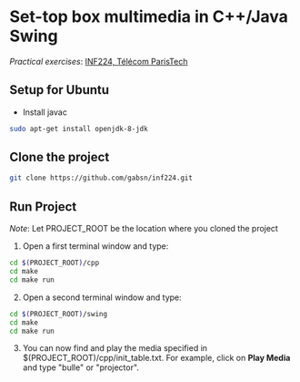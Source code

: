 # Set-top box multimedia in C++/Java Swing

_Practical exercises_: [INF224, Télécom ParisTech](http://perso.telecom-paristech.fr/~elc/cpp/TP-C++.html)

## Setup for Ubuntu

- Install javac
```bash
sudo apt-get install openjdk-8-jdk
```

## Clone the project

```bash
git clone https://github.com/gabsn/inf224.git
```

## Run Project

_Note_: Let PROJECT_ROOT be the location where you cloned the project

1. Open a first terminal window and type:
```bash
cd $(PROJECT_ROOT)/cpp
cd make
cd make run
```

2. Open a second terminal window and type:
```bash
cd $(PROJECT_ROOT)/swing
cd make
cd make run
```

3. You can now find and play the media specified in $(PROJECT_ROOT)/cpp/init_table.txt. For example, click on **Play Media** and type "bulle" or "projector".
